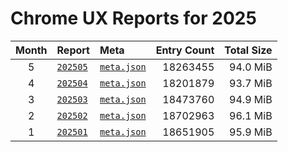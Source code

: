 # Chrome UX Reports for 2025

| Month | Report | Meta | Entry Count | Total Size |
|:-----:|:-------|:-----|------------:|-----------:|
| 5 | [`202505`](https://github.com/crissyfield/crux-dumps/blob/main/2025/05) | [`meta.json`](https://github.com/crissyfield/crux-dumps/raw/main/2025/05/meta.json) | 18263455 | 94.0 MiB |
| 4 | [`202504`](https://github.com/crissyfield/crux-dumps/blob/main/2025/04) | [`meta.json`](https://github.com/crissyfield/crux-dumps/raw/main/2025/04/meta.json) | 18201879 | 93.7 MiB |
| 3 | [`202503`](https://github.com/crissyfield/crux-dumps/blob/main/2025/03) | [`meta.json`](https://github.com/crissyfield/crux-dumps/raw/main/2025/03/meta.json) | 18473760 | 94.9 MiB |
| 2 | [`202502`](https://github.com/crissyfield/crux-dumps/blob/main/2025/02) | [`meta.json`](https://github.com/crissyfield/crux-dumps/raw/main/2025/02/meta.json) | 18702963 | 96.1 MiB |
| 1 | [`202501`](https://github.com/crissyfield/crux-dumps/blob/main/2025/01) | [`meta.json`](https://github.com/crissyfield/crux-dumps/raw/main/2025/01/meta.json) | 18651905 | 95.9 MiB |
